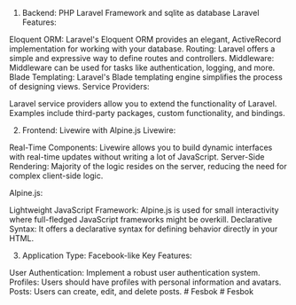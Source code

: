 1. Backend: PHP Laravel Framework and sqlite as database
   Laravel Features:

Eloquent ORM: Laravel's Eloquent ORM provides an elegant, ActiveRecord implementation for working with your database.
Routing: Laravel offers a simple and expressive way to define routes and controllers.
Middleware: Middleware can be used for tasks like authentication, logging, and more.
Blade Templating: Laravel's Blade templating engine simplifies the process of designing views.
Service Providers:

Laravel service providers allow you to extend the functionality of Laravel.
Examples include third-party packages, custom functionality, and bindings.

2. Frontend: Livewire with Alpine.js
   Livewire:

Real-Time Components: Livewire allows you to build dynamic interfaces with real-time updates without writing a lot of JavaScript.
Server-Side Rendering: Majority of the logic resides on the server, reducing the need for complex client-side logic.

   Alpine.js:

Lightweight JavaScript Framework: Alpine.js is used for small interactivity where full-fledged JavaScript frameworks might be overkill.
Declarative Syntax: It offers a declarative syntax for defining behavior directly in your HTML.

3. Application Type: Facebook-like
   Key Features:

User Authentication: Implement a robust user authentication system.
Profiles: Users should have profiles with personal information and avatars.
Posts: Users can create, edit, and delete posts.
#   F e s b o k  
 #   F e s b o k  
 